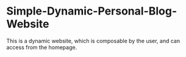 # Simple-Dynamic-Personal-Blog-Website

This is a dynamic website, which is composable by the user, and can access from the homepage. 
